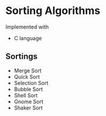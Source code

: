 # Sorting Algorithms

Implemented with
* C language



## Sortings
- Merge Sort
- Quick Sort
- Selection Sort
- Bubble Sort
- Shell Sort
- Gnome Sort
- Shaker Sort

